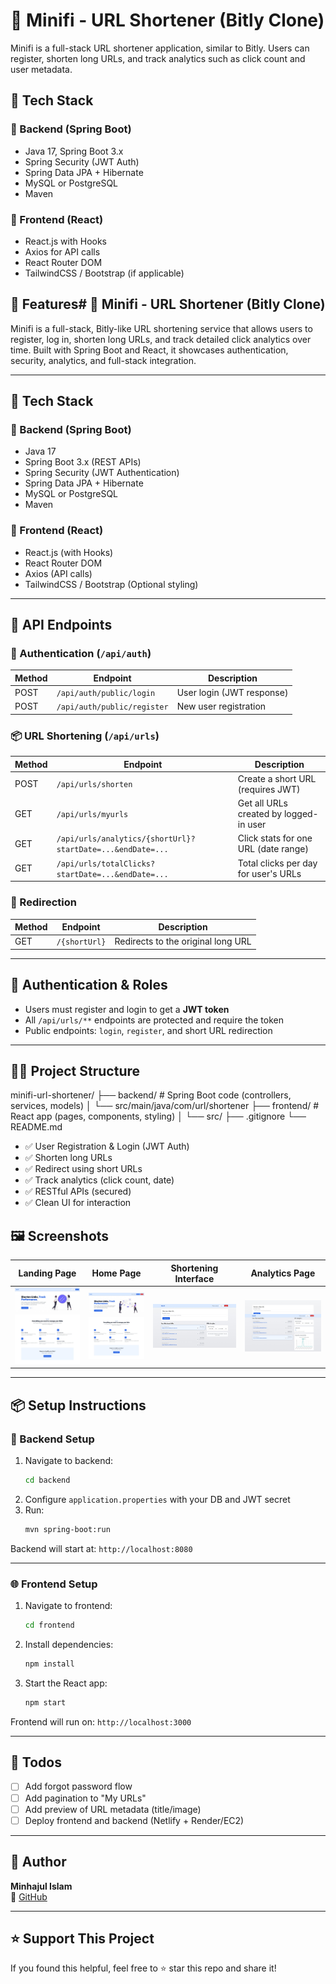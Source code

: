# 🔗 Minifi - URL Shortener (Bitly Clone)

Minifi is a full-stack URL shortener application, similar to Bitly. Users can register, shorten long URLs, and track analytics such as click count and user metadata.

## 🚀 Tech Stack

### 🧠 Backend (Spring Boot)
- Java 17, Spring Boot 3.x
- Spring Security (JWT Auth)
- Spring Data JPA + Hibernate
- MySQL or PostgreSQL
- Maven

### 🎨 Frontend (React)
- React.js with Hooks
- Axios for API calls
- React Router DOM
- TailwindCSS / Bootstrap (if applicable)

## 🔐 Features# 🔗 Minifi - URL Shortener (Bitly Clone)

Minifi is a full-stack, Bitly-like URL shortening service that allows users to register, log in, shorten long URLs, and track detailed click analytics over time. Built with Spring Boot and React, it showcases authentication, security, analytics, and full-stack integration.

---

## 🚀 Tech Stack

### 🧠 Backend (Spring Boot)
- Java 17
- Spring Boot 3.x (REST APIs)
- Spring Security (JWT Authentication)
- Spring Data JPA + Hibernate
- MySQL or PostgreSQL
- Maven

### 🎨 Frontend (React)
- React.js (with Hooks)
- React Router DOM
- Axios (API calls)
- TailwindCSS / Bootstrap (Optional styling)

---

## 🧪 API Endpoints

### 🔐 Authentication (`/api/auth`)
| Method | Endpoint                   | Description                  |
|--------|----------------------------|------------------------------|
| POST   | `/api/auth/public/login`   | User login (JWT response)    |
| POST   | `/api/auth/public/register`| New user registration        |

### 📦 URL Shortening (`/api/urls`)
| Method | Endpoint                       | Description                              |
|--------|--------------------------------|------------------------------------------|
| POST   | `/api/urls/shorten`            | Create a short URL (requires JWT)        |
| GET    | `/api/urls/myurls`             | Get all URLs created by logged-in user   |
| GET    | `/api/urls/analytics/{shortUrl}?startDate=...&endDate=...` | Click stats for one URL (date range) |
| GET    | `/api/urls/totalClicks?startDate=...&endDate=...` | Total clicks per day for user's URLs |

### 🚀 Redirection
| Method | Endpoint            | Description                        |
|--------|---------------------|------------------------------------|
| GET    | `/{shortUrl}`       | Redirects to the original long URL |

---

## 🔐 Authentication & Roles

- Users must register and login to get a **JWT token**
- All `/api/urls/**` endpoints are protected and require the token
- Public endpoints: `login`, `register`, and short URL redirection

---

## 🧑‍💻 Project Structure

minifi-url-shortener/
├── backend/ # Spring Boot code (controllers, services, models)
│ └── src/main/java/com/url/shortener
├── frontend/ # React app (pages, components, styling)
│ └── src/
├── .gitignore
└── README.md


- ✅ User Registration & Login (JWT Auth)
- ✅ Shorten long URLs
- ✅ Redirect using short URLs
- ✅ Track analytics (click count, date)
- ✅ RESTful APIs (secured)
- ✅ Clean UI for interaction


## 🖼️ Screenshots

| Landing Page | Home Page | Shortening Interface | Analytics Page |
|--------------|-----------|----------------------|----------------|
| ![Landing](screenshots/landing.jpeg) | ![Home](screenshots/homepage.jpeg) | ![Shorten](screenshots/shorten.jpeg) | ![Analytics](screenshots/analytics.jpeg) |



---

## 📦 Setup Instructions

### 🔧 Backend Setup

1. Navigate to backend:
    ```bash
    cd backend
    ```
2. Configure `application.properties` with your DB and JWT secret
3. Run:
    ```bash
    mvn spring-boot:run
    ```

Backend will start at: `http://localhost:8080`

---

### 🌐 Frontend Setup

1. Navigate to frontend:
    ```bash
    cd frontend
    ```
2. Install dependencies:
    ```bash
    npm install
    ```
3. Start the React app:
    ```bash
    npm start
    ```

Frontend will run on: `http://localhost:3000`

---

## 📌 Todos

- [ ] Add forgot password flow
- [ ] Add pagination to "My URLs"
- [ ] Add preview of URL metadata (title/image)
- [ ] Deploy frontend and backend (Netlify + Render/EC2)

---

## 👤 Author

**Minhajul Islam**  
📎 [GitHub](https://github.com/Minhaj4n)

---

## ⭐ Support This Project

If you found this helpful, feel free to ⭐ star this repo and share it!

